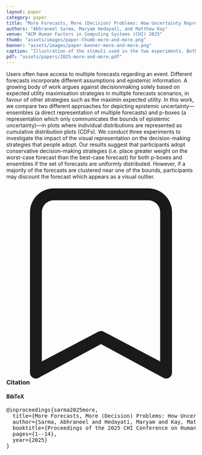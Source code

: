 ```yaml
---
layout: paper
category: paper
title: "More Forecasts, More (Decision) Problems: How Uncertainty Representations for Multiple Forecasts Impact Decision-Making"
authors: "Abhraneel Sarma, Maryam Hedayati, and Matthew Kay"
venue: "ACM Human Factors in Computing Systems (CHI) 2025"
thumb: "assets/images/paper-thumb-more-and-more.png"
banner: "assets/images/paper-banner-more-and-more.png"
caption: "Illustration of the stimuli used in the two experiments. Both experiments consisted of two blocks. The first block in both experiments required participants to perform the binary decision making task based on a single forecast, visualised as CDFs. In block 2 of experiment 1, participants were presented with either p-boxes or ensembles. In block 2 of experiment 2, participants were presented with either ensembles skewed right or skewed left. The actual stimuli used in the experiment can be found in supplement &#9654; stimuli."
pdf: "assets/papers/2025-more-and-more.pdf"
---
```


<!-- abstract -->

Users often have access to multiple forecasts regarding an event. Different forecasts incorporate different assumptions and epistemic information. A growing body of work argues against decisionmaking solely based on expected utility maximisation strategies in multiple forecasts scenarios, in favour of other strategies such as the maximin expected utility. In this work, we compare two different approaches for depicting epistemic uncertainty&mdash;ensembles (a direct representation of multiple forecasts) and p-boxes (a representation which only communicates the bounds of epistemic uncertainty)&mdash;in plots where individual distributions are represented as cumulative distribution plots (CDFs). We conduct three experiments to investigate the impact of the visual representation on the decision-making strategies that people adopt. Our results suggest that participants adopt conservative decision-making strategies (i.e. place greater weight on the worst-case forecast than the best-case forecast) for both p-boxes and ensembles if the set of forecasts are uniformly distributed. However, if a majority of the forecasts are clustered near one of the bounds, participants may discount the forecast which appears as a visual outlier.

<h3><svg xmlns="http://www.w3.org/2000/svg" fill="currentColor" class="bi bi-bookmark" viewBox="0 0 16 16">
  <path d="M2 2a2 2 0 0 1 2-2h8a2 2 0 0 1 2 2v13.5a.5.5 0 0 1-.777.416L8 13.101l-5.223 2.815A.5.5 0 0 1 2 15.5V2zm2-1a1 1 0 0 0-1 1v12.566l4.723-2.482a.5.5 0 0 1 .554 0L13 14.566V2a1 1 0 0 0-1-1H4z"/>
</svg> Citation</h3>
<div class="bibtex">
<!-- bibtex -->
<h4>BibTeX</h4>
<pre>
@inproceedings{sarma2025more,
  title={More Forecasts, More (Decision) Problems: How Uncertainty Representations for Multiple Forecasts Impact Decision Making},
  author={Sarma, Abhraneel and Hedayati, Maryam and Kay, Matthew},
  booktitle={Proceedings of the 2025 CHI Conference on Human Factors in Computing Systems},
  pages={1--14},
  year={2025}
}
</pre>
</div>
